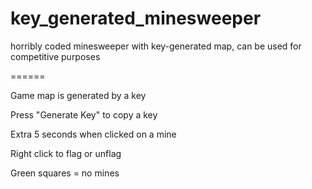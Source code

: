 # key_generated_minesweeper
horribly coded minesweeper with key-generated map, can be used for competitive purposes

======

Game map is generated by a key

Press "Generate Key" to copy a key

Extra 5 seconds when clicked on a mine

Right click to flag or unflag

Green squares = no mines
